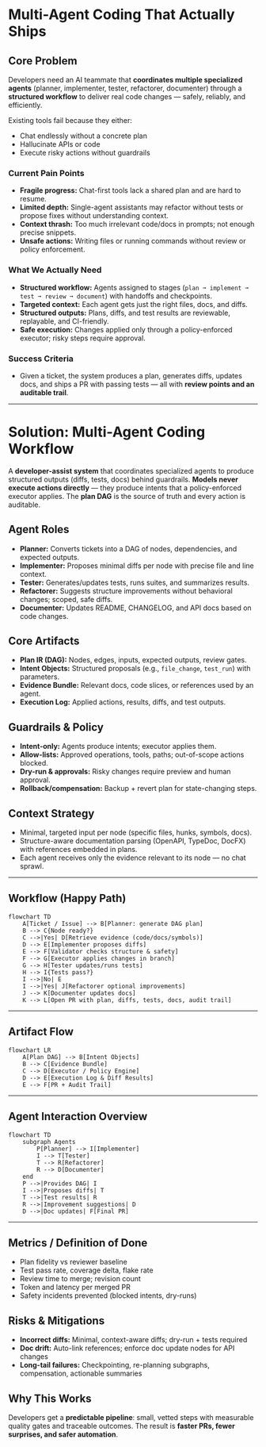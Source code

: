 # Multi-Agent Coding That Actually Ships

## Core Problem

Developers need an AI teammate that **coordinates multiple specialized agents** (planner, implementer, tester, refactorer, documenter) through a **structured workflow** to deliver real code changes — safely, reliably, and efficiently.

Existing tools fail because they either:

* Chat endlessly without a concrete plan
* Hallucinate APIs or code
* Execute risky actions without guardrails

### Current Pain Points

* **Fragile progress:** Chat-first tools lack a shared plan and are hard to resume.
* **Limited depth:** Single-agent assistants may refactor without tests or propose fixes without understanding context.
* **Context thrash:** Too much irrelevant code/docs in prompts; not enough precise snippets.
* **Unsafe actions:** Writing files or running commands without review or policy enforcement.

### What We Actually Need

* **Structured workflow:** Agents assigned to stages (`plan ➞ implement ➞ test ➞ review ➞ document`) with handoffs and checkpoints.
* **Targeted context:** Each agent gets just the right files, docs, and diffs.
* **Structured outputs:** Plans, diffs, and test results are reviewable, replayable, and CI-friendly.
* **Safe execution:** Changes applied only through a policy-enforced executor; risky steps require approval.

### Success Criteria

* Given a ticket, the system produces a plan, generates diffs, updates docs, and ships a PR with passing tests — all with **review points and an auditable trail**.

---

# Solution: Multi-Agent Coding Workflow

A **developer-assist system** that coordinates specialized agents to produce structured outputs (diffs, tests, docs) behind guardrails. **Models never execute actions directly** — they produce intents that a policy-enforced executor applies. The **plan DAG** is the source of truth and every action is auditable.

## Agent Roles

* **Planner:** Converts tickets into a DAG of nodes, dependencies, and expected outputs.
* **Implementer:** Proposes minimal diffs per node with precise file and line context.
* **Tester:** Generates/updates tests, runs suites, and summarizes results.
* **Refactorer:** Suggests structure improvements without behavioral changes; scoped, safe diffs.
* **Documenter:** Updates README, CHANGELOG, and API docs based on code changes.

## Core Artifacts

* **Plan IR (DAG):** Nodes, edges, inputs, expected outputs, review gates.
* **Intent Objects:** Structured proposals (e.g., `file_change`, `test_run`) with parameters.
* **Evidence Bundle:** Relevant docs, code slices, or references used by an agent.
* **Execution Log:** Applied actions, results, diffs, and test outputs.

## Guardrails & Policy

* **Intent-only:** Agents produce intents; executor applies them.
* **Allow-lists:** Approved operations, tools, paths; out-of-scope actions blocked.
* **Dry-run & approvals:** Risky changes require preview and human approval.
* **Rollback/compensation:** Backup + revert plan for state-changing steps.

## Context Strategy

* Minimal, targeted input per node (specific files, hunks, symbols, docs).
* Structure-aware documentation parsing (OpenAPI, TypeDoc, DocFX) with references embedded in plans.
* Each agent receives only the evidence relevant to its node — no chat sprawl.

---

## Workflow (Happy Path)

```mermaid
flowchart TD
    A[Ticket / Issue] --> B[Planner: generate DAG plan]
    B --> C{Node ready?}
    C -->|Yes| D[Retrieve evidence (code/docs/symbols)]
    D --> E[Implementer proposes diffs]
    E --> F[Validator checks structure & safety]
    F --> G[Executor applies changes in branch]
    G --> H[Tester updates/runs tests]
    H --> I{Tests pass?}
    I -->|No| E
    I -->|Yes| J[Refactorer optional improvements]
    J --> K[Documenter updates docs]
    K --> L[Open PR with plan, diffs, tests, docs, audit trail]
```

---

## Artifact Flow

```mermaid
flowchart LR
    A[Plan DAG] --> B[Intent Objects]
    B --> C[Evidence Bundle]
    C --> D[Executor / Policy Engine]
    D --> E[Execution Log & Diff Results]
    E --> F[PR + Audit Trail]
```

---

## Agent Interaction Overview

```mermaid
flowchart TD
    subgraph Agents
        P[Planner] --> I[Implementer]
        I --> T[Tester]
        T --> R[Refactorer]
        R --> D[Documenter]
    end
    P -->|Provides DAG| I
    I -->|Proposes diffs| T
    T -->|Test results| R
    R -->|Improvement suggestions| D
    D -->|Doc updates| F[Final PR]
```

---

## Metrics / Definition of Done

* Plan fidelity vs reviewer baseline
* Test pass rate, coverage delta, flake rate
* Review time to merge; revision count
* Token and latency per merged PR
* Safety incidents prevented (blocked intents, dry-runs)

## Risks & Mitigations

* **Incorrect diffs:** Minimal, context-aware diffs; dry-run + tests required
* **Doc drift:** Auto-link references; enforce doc update nodes for API changes
* **Long-tail failures:** Checkpointing, re-planning subgraphs, compensation, actionable summaries

## Why This Works

Developers get a **predictable pipeline**: small, vetted steps with measurable quality gates and traceable outcomes. The result is **faster PRs, fewer surprises, and safer automation**.
